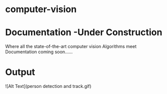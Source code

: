 # computer-vision
 
# Documentation -Under Construction

Where all the state-of-the-art computer vision Algorithms meet
Documentation coming soon......

# Output
![Alt Text](person detection and track.gif)

